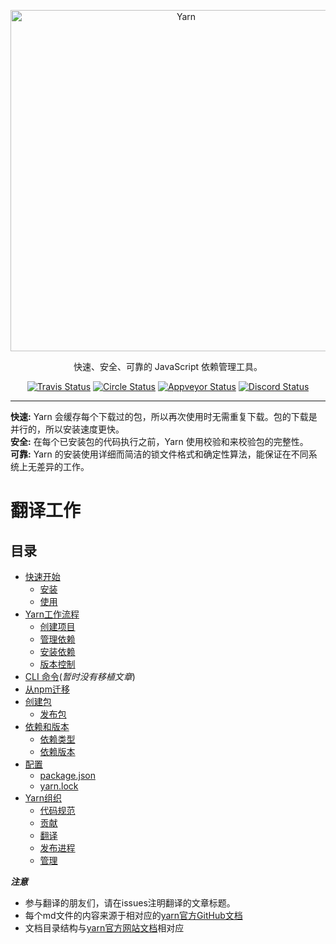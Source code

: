 <p align="center">
  <a href="https://yarnpkg.com/">
    <img alt="Yarn" src="https://github.com/yarnpkg/assets/blob/master/yarn-kitten-full.png?raw=true" width="546">
  </a>
</p>

<p align="center">
  快速、安全、可靠的 JavaScript 依赖管理工具。
</p>

<p align="center">
  <a href="https://travis-ci.org/yarnpkg/yarn"><img alt="Travis Status" src="https://travis-ci.com/yarnpkg/yarn.svg?token=DxqWAqRqs3zWAF8EhBHy"></a>
  <a href="https://circleci.com/gh/yarnpkg/yarn"><img alt="Circle Status" src="https://circleci.com/gh/yarnpkg/yarn.svg?style=svg&circle-token=5f0a78473b0f440afb218bf2b82323cc6b3cb43f"></a>
  <a href="https://ci.appveyor.com/project/yarnpkg/yarn/branch/master"><img alt="Appveyor Status" src="https://ci.appveyor.com/api/projects/status/rhcdj4980ccy7su3/branch/master?svg=true"></a>
  <a href="https://discord.gg/yarnpkg"><img alt="Discord Status" src="https://discordapp.com/api/guilds/226791405589233664/widget.png"></a>
</p>

---

**快速:** Yarn 会缓存每个下载过的包，所以再次使用时无需重复下载。包的下载是并行的，所以安装速度更快。  
**安全:** 在每个已安装包的代码执行之前，Yarn 使用校验和来校验包的完整性。  
**可靠:** Yarn 的安装使用详细而简洁的锁文件格式和确定性算法，能保证在不同系统上无差异的工作。

# 翻译工作
## 目录
* [快速开始](getting-started/getting-started.md)
  * [安装](getting-started/installation.md)
  * [使用](getting-started/usage.md)
* [Yarn工作流程](the-yarn-workflow/yarn-workflow.md)
  * [创建项目](the-yarn-workflow/creating-a-project.md)
  * [管理依赖](the-yarn-workflow/managing-dependencies.md)
  * [安装依赖](the-yarn-workflow/installing-dependencies.md)
  * [版本控制](the-yarn-workflow/version-control.md)
* [CLI 命令]()(*暂时没有移植文章*)
* [从npm迁移](migrating-from-npm-client/migrating-from-npm.md)
* [创建包](creating-a-package/creating-a-package.md)
  * [发布包](creating-a-package/publishing-a-package.md)
* [依赖和版本](dependencies-versions/dependencies.md)
  * [依赖类型](dependencies-versions/dependency-types.md)
  * [依赖版本](dependencies-versions/dependency-versions.md)
* [配置](configuration/configuration.md)
  * [package.json](configuration/package-json.md)
  * [yarn.lock](configuration/yarn-lock.md)
* [Yarn组织](yarn-organization/index.md)
  * [代码规范](yarn-organization/code-of-conduct.md)
  * [贡献](yarn-organization/contributing.md)
  * [翻译](yarn-organization/translations.md)
  * [发布进程](yarn-organization/release-process.md)
  * [管理](yarn-organization/governance.md)

***注意***
* 参与翻译的朋友们，请在issues注明翻译的文章标题。
* 每个md文件的内容来源于相对应的[yarn官方GitHub文档](https://github.com/yarnpkg/website/tree/master/en/docs)
* 文档目录结构与[yarn官方网站文档](https://yarnpkg.com/en/docs/)相对应

